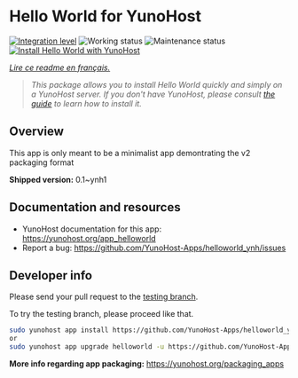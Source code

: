 # Hello World for YunoHost

[![Integration level](https://dash.yunohost.org/integration/helloworld.svg)](https://dash.yunohost.org/appci/app/helloworld) ![Working status](https://ci-apps.yunohost.org/ci/badges/helloworld.status.svg) ![Maintenance status](https://ci-apps.yunohost.org/ci/badges/helloworld.maintain.svg)  
[![Install Hello World with YunoHost](https://install-app.yunohost.org/install-with-yunohost.svg)](https://install-app.yunohost.org/?app=helloworld)

*[Lire ce readme en français.](./README_fr.md)*

> *This package allows you to install Hello World quickly and simply on a YunoHost server.
If you don't have YunoHost, please consult [the guide](https://yunohost.org/#/install) to learn how to install it.*

## Overview

This app is only meant to be a minimalist app demontrating the v2 packaging format


**Shipped version:** 0.1~ynh1
## Documentation and resources

* YunoHost documentation for this app: <https://yunohost.org/app_helloworld>
* Report a bug: <https://github.com/YunoHost-Apps/helloworld_ynh/issues>

## Developer info

Please send your pull request to the [testing branch](https://github.com/YunoHost-Apps/helloworld_ynh/tree/testing).

To try the testing branch, please proceed like that.

``` bash
sudo yunohost app install https://github.com/YunoHost-Apps/helloworld_ynh/tree/testing --debug
or
sudo yunohost app upgrade helloworld -u https://github.com/YunoHost-Apps/helloworld_ynh/tree/testing --debug
```

**More info regarding app packaging:** <https://yunohost.org/packaging_apps>
